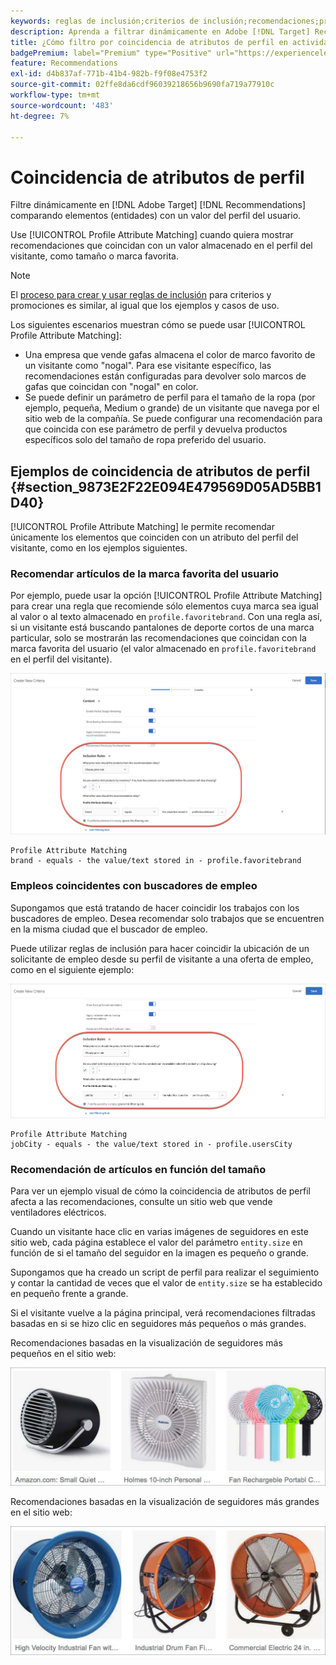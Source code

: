 ```yaml
---
keywords: reglas de inclusión;criterios de inclusión;recomendaciones;promoción;promociones;filtrado dinámico;dinámico;coincidencia de atributos de perfil
description: Aprenda a filtrar dinámicamente en Adobe [!DNL Target] Recommendations comparando elementos (entidades) con un valor del perfil del usuario.
title: ¿Cómo filtro por coincidencia de atributos de perfil en actividades de Recommendations?
badgePremium: label="Premium" type="Positive" url="https://experienceleague.adobe.com/docs/target/using/introduction/intro.html?lang=en#premium newtab=true" tooltip="Consulte qué se incluye en Target Premium."
feature: Recommendations
exl-id: d4b837af-771b-41b4-982b-f9f08e4753f2
source-git-commit: 02ffe8da6cdf96039218656b9690fa719a77910c
workflow-type: tm+mt
source-wordcount: '483'
ht-degree: 7%

---
```


# Coincidencia de atributos de perfil

Filtre dinámicamente en [!DNL Adobe Target] [!DNL Recommendations] comparando elementos (entidades) con un valor del perfil del usuario.

Use [!UICONTROL Profile Attribute Matching] cuando quiera mostrar recomendaciones que coincidan con un valor almacenado en el perfil del visitante, como tamaño o marca favorita.

>[!NOTE]
>
>El [proceso para crear y usar reglas de inclusión](/help/main/c-recommendations/c-algorithms/use-dynamic-and-static-inclusion-rules.md) para criterios y promociones es similar, al igual que los ejemplos y casos de uso.

Los siguientes escenarios muestran cómo se puede usar [!UICONTROL Profile Attribute Matching]:

* Una empresa que vende gafas almacena el color de marco favorito de un visitante como &quot;nogal&quot;. Para ese visitante específico, las recomendaciones están configuradas para devolver solo marcos de gafas que coincidan con &quot;nogal&quot; en color.
* Se puede definir un parámetro de perfil para el tamaño de la ropa (por ejemplo, pequeña, Medium o grande) de un visitante que navega por el sitio web de la compañía. Se puede configurar una recomendación para que coincida con ese parámetro de perfil y devuelva productos específicos solo del tamaño de ropa preferido del usuario.

## Ejemplos de coincidencia de atributos de perfil {#section_9873E2F22E094E479569D05AD5BB1D40}

[!UICONTROL Profile Attribute Matching] le permite recomendar únicamente los elementos que coinciden con un atributo del perfil del visitante, como en los ejemplos siguientes.

### Recomendar artículos de la marca favorita del usuario

Por ejemplo, puede usar la opción [!UICONTROL Profile Attribute Matching] para crear una regla que recomiende sólo elementos cuya marca sea igual al valor o al texto almacenado en `profile.favoritebrand`. Con una regla así, si un visitante está buscando pantalones de deporte cortos de una marca particular, solo se mostrarán las recomendaciones que coincidan con la marca favorita del usuario (el valor almacenado en `profile.favoritebrand` en el perfil del visitante).

![Marca favorita](/help/main/c-recommendations/c-algorithms/assets/favorite-brand.png)

```
Profile Attribute Matching
brand - equals - the value/text stored in - profile.favoritebrand
```

### Empleos coincidentes con buscadores de empleo

Supongamos que está tratando de hacer coincidir los trabajos con los buscadores de empleo. Desea recomendar solo trabajos que se encuentren en la misma ciudad que el buscador de empleo.

Puede utilizar reglas de inclusión para hacer coincidir la ubicación de un solicitante de empleo desde su perfil de visitante a una oferta de empleo, como en el siguiente ejemplo:

![Ciudad del usuario](/help/main/c-recommendations/c-algorithms/assets/city.png)

```
Profile Attribute Matching
jobCity - equals - the value/text stored in - profile.usersCity
```

### Recomendación de artículos en función del tamaño

Para ver un ejemplo visual de cómo la coincidencia de atributos de perfil afecta a las recomendaciones, consulte un sitio web que vende ventiladores eléctricos.

Cuando un visitante hace clic en varias imágenes de seguidores en este sitio web, cada página establece el valor del parámetro `entity.size` en función de si el tamaño del seguidor en la imagen es pequeño o grande.

Supongamos que ha creado un script de perfil para realizar el seguimiento y contar la cantidad de veces que el valor de `entity.size` se ha establecido en pequeño frente a grande.

Si el visitante vuelve a la página principal, verá recomendaciones filtradas basadas en si se hizo clic en seguidores más pequeños o más grandes.

Recomendaciones basadas en la visualización de seguidores más pequeños en el sitio web:

![recomendaciones para pequeños fans](/help/main/c-recommendations/c-algorithms/assets/small-fans.png)

Recomendaciones basadas en la visualización de seguidores más grandes en el sitio web:

![recomendaciones para fans grandes](/help/main/c-recommendations/c-algorithms/assets/large-fans.png)
